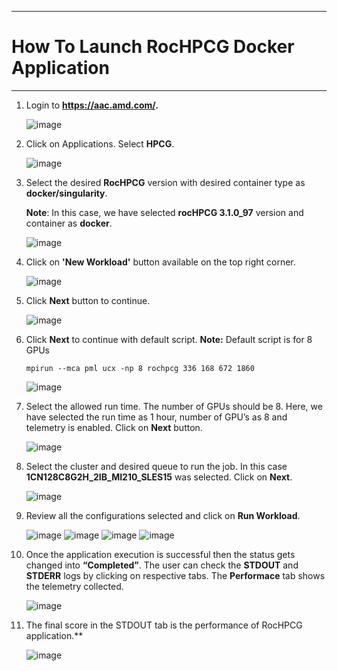 ***

# How To Launch RocHPCG Docker Application

***

1. Login to **https://aac.amd.com/.**

    ![image](https://github.com/amddcgpuce/AMDAcceleratorCloudGuides/assets/137475062/d62dc96e-e37a-42b3-9b0e-72445014a621)


2. Click on Applications. Select **HPCG**.

    ![image](https://github.com/amddcgpuce/AMDAcceleratorCloudGuides/assets/137474607/5d521fdb-046e-4963-9068-db42f71a59c9)

3. Select the desired **RocHPCG** version with desired container type as **docker/singularity**.
    
   **Note**: In this case, we have selected **rocHPCG 3.1.0_97** version and container as **docker**.

    ![image](https://github.com/amddcgpuce/AMDAcceleratorCloudGuides/assets/137474607/7c489772-18f4-464c-a0be-6b3048c59be1)


4. Click on **'New Workload'** button available on the top right corner.

    ![image](https://github.com/amddcgpuce/AMDAcceleratorCloudGuides/assets/137474607/e4814a18-fa65-4ab8-83c4-a7d20a0e4ba3)


5. Click **Next** button to continue.

    ![image](https://github.com/amddcgpuce/AMDAcceleratorCloudGuides/assets/137474607/e420e08e-5b7b-4a48-819d-fea3d1f8dc7b)
   

6. Click **Next** to continue with default script.
    **Note:** Default script is for 8 GPUs
    ```
    mpirun --mca pml ucx -np 8 rochpcg 336 168 672 1860
    ```
   ![image](https://github.com/amddcgpuce/AMDAcceleratorCloudGuides/assets/137474607/ce2ccd72-1286-458b-a28c-1939d5dd2669)


7. Select the allowed run time. The number of GPUs should be 8. Here, we have selected the run time as 1 hour, number of GPU’s as 8 and telemetry is enabled.
   Click on **Next** button.

   ![image](https://github.com/amddcgpuce/AMDAcceleratorCloudGuides/assets/137474607/0605bc6f-7136-4b7b-9d79-3faf33a444d0)
   

8. Select the cluster and desired queue to run the job. In this case **1CN128C8G2H_2IB_MI210_SLES15** was selected. Click on **Next**.

   ![image](https://github.com/amddcgpuce/AMDAcceleratorCloudGuides/assets/137474607/6063268b-227c-4a2f-8967-456f69ed1b41)
  

9. Review all the configurations selected and click on **Run Workload**.
 
   ![image](https://github.com/amddcgpuce/AMDAcceleratorCloudGuides/assets/137474607/1953602c-4d0f-481d-b42e-5ddfc8ecae39)
   ![image](https://github.com/amddcgpuce/AMDAcceleratorCloudGuides/assets/137474607/854b206a-c5a8-452a-b2cc-16e99dbadb94)
   ![image](https://github.com/amddcgpuce/AMDAcceleratorCloudGuides/assets/137474607/854f7e2e-2c5b-47de-a453-6b2ea7ff3728)
   ![image](https://github.com/amddcgpuce/AMDAcceleratorCloudGuides/assets/137474607/de586d6f-87ad-4e9d-8c4e-b6ebd9a3e49c)


10. Once the application execution is successful then the status gets changed into **“Completed”**.
    The user can check the **STDOUT** and **STDERR** logs by clicking on respective tabs.
    The **Performace** tab shows the telemetry collected.

    ![image](https://github.com/amddcgpuce/AMDAcceleratorCloudGuides/assets/137474607/4f113aa6-f7ba-4c26-b62e-c3c22df8b552)


11. The final score in the STDOUT tab is the performance of RocHPCG application.**
    
    ![image](https://github.com/amddcgpuce/AMDAcceleratorCloudGuides/assets/137474607/01b04c4f-c514-41b1-8028-e7ae476e6b3d)
